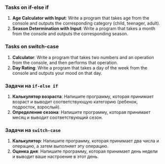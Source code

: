 ### Tasks on if-else if

1. **Age Calculator with Input**: Write a program that takes age from the console and outputs the corresponding
   category (child, teenager, adult).
2. **Season Determination with Input**: Write a program that takes a month from the console and outputs the
   corresponding season.

### Tasks on switch-case

1. **Calculator**: Write a program that takes two numbers and an operation from the console, and then performs that
   operation.
2. **Day Rating**: Write a program that takes a day of the week from the console and outputs your mood on that day.

### Задачи на `if-else if`

1. **Калькулятор возраста**: Напишите программу, которая принимает возраст и выводит соответствующую
   категорию (ребенок, подросток, взрослый).
2. **Определение сезона**: Напишите программу, которая принимает месяц и выводит соответствующий
   сезон.

### Задачи на `switch-case`

1. **Калькулятор**: Напишите программу, которая принимает два числа и операцию, а затем выполняет эту
   операцию.
2. **Оценка дня**: Напишите программу, которая принимает день недели и выводит ваше настроение в этот
   день.
